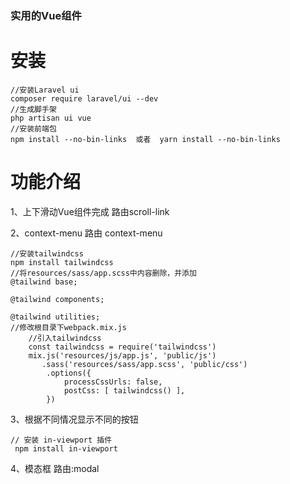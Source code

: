 ### 实用的Vue组件

# 安装
    //安装Laravel ui
    composer require laravel/ui --dev
    //生成脚手架
    php artisan ui vue
    //安装前端包
    npm install --no-bin-links  或者  yarn install --no-bin-links

# 功能介绍

1、上下滑动Vue组件完成  路由scroll-link

2、context-menu  路由 context-menu
    
    //安装tailwindcss
    npm install tailwindcss
    //将resources/sass/app.scss中内容删除，并添加
    @tailwind base;
    
    @tailwind components;
    
    @tailwind utilities;
    //修改根目录下webpack.mix.js
        //引入tailwindcss
        const tailwindcss = require('tailwindcss')
        mix.js('resources/js/app.js', 'public/js')
           .sass('resources/sass/app.scss', 'public/css')
            .options({
                processCssUrls: false,
                postCss: [ tailwindcss() ],
            })
            



3、根据不同情况显示不同的按钮  
    
    // 安装 in-viewport 插件
     npm install in-viewport


4、模态框   路由:modal
